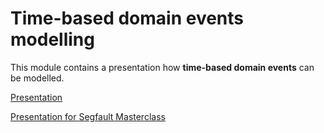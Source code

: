 # Time-based domain events modelling

This module contains a presentation how **time-based domain events** can be modelled.

[Presentation](https://gitpitch.com/VirtusLab/ddd-public-materials/master?p=time-based-domain-events/modelling/)

[Presentation for Segfault Masterclass](https://gitpitch.com/VirtusLab/ddd-public-materials/master?p=time-based-domain-events/modelling/segfault-masterclass)
